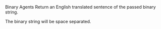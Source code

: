 Binary Agents
Return an English translated sentence of the passed binary string.

The binary string will be space separated.